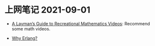 # 上网笔记 2021-09-01

- [A Layman’s Guide to Recreational Mathematics Videos][math_video]: Recommend some math videos.
- [Why Erlang?][why_erlang]

  [math_video]: https://samenright.com/2021/08/31/a-laymans-guide-to-recreational-mathematics-videos/
  [why_erlang]: https://www.fredrikholmqvist.com/posts/why-erlang/
